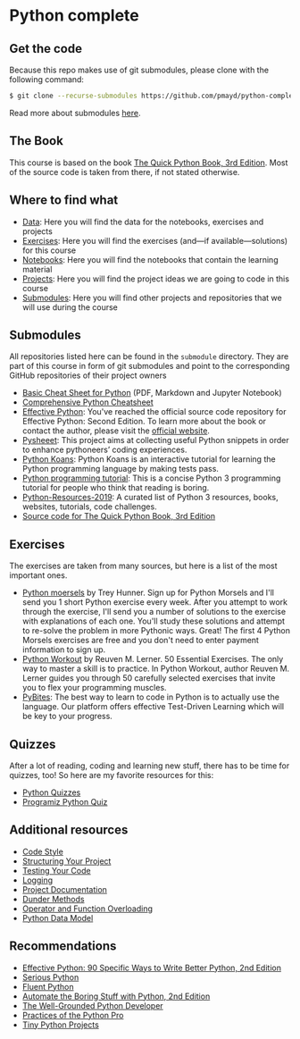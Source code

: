 # Python complete

## Get the code

Because this repo makes use of git submodules, please clone with the following command:

```bash
$ git clone --recurse-submodules https://github.com/pmayd/python-complete.git
```

Read more about submodules [here](https://git-scm.com/book/en/v2/Git-Tools-Submodules).

## The Book

This course is based on the book [The Quick Python Book, 3rd Edition](https://www.manning.com/books/the-quick-python-book-third-edition). Most of the source code is taken from there, if not stated otherwise.

## Where to find what

- [Data](data): Here you will find the data for the notebooks, exercises and projects
- [Exercises](exercises): Here you will find the exercises (and&mdash;if available&mdash;solutions) for this course
- [Notebooks](nb): Here you will find the notebooks that contain the learning material
- [Projects](projects): Here you will find the project ideas we are going to code in this course
- [Submodules](submodules): Here you will find other projects and repositories that we will use during the course

## Submodules

All repositories listed here can be found in the `submodule` directory. They are part of this course in form of git submodules and point to the corresponding GitHub repositories of their project owners

- [Basic Cheat Sheet for Python](https://github.com/wilfredinni/python-cheatsheet) (PDF, Markdown and Jupyter Notebook)
- [Comprehensive Python Cheatsheet](https://github.com/gto76/python-cheatsheet)
- [Effective Python](https://github.com/bslatkin/effectivepython): You've reached the official source code repository for Effective Python: Second Edition. To learn more about the book or contact the author, please visit the [official website](https://effectivepython.com/).
- [Pysheeet](https://www.pythonsheets.com/): This project aims at collecting useful Python snippets in order to enhance pythoneers’ coding experiences.
- [Python Koans](https://github.com/gregmalcolm/python_koans): Python Koans is an interactive tutorial for learning the Python programming language by making tests pass.
- [Python programming tutorial](https://github.com/Akuli/python-tutorial): This is a concise Python 3 programming tutorial for people who think that reading is boring. 
- [Python-Resources-2019](https://github.com/stephenh67/python-resources-2019): A curated list of Python 3 resources, books, websites, tutorials, code challenges.
- [Source code for The Quick Python Book, 3rd Edition](https://github.com/nceder/qpbe3e)

## Exercises

The exercises are taken from many sources, but here is a list of the most important ones.

- [Python moersels](https://www.pythonmorsels.com/) by Trey Hunner. Sign up for Python Morsels and I'll send you 1 short Python exercise every week. After you attempt to work through the exercise, I'll send you a number of solutions to the exercise with explanations of each one. You'll study these solutions and attempt to re-solve the problem in more Pythonic ways. Great! The first 4 Python Morsels exercises are free and you don't need to enter payment information to sign up.
- [Python Workout](https://www.manning.com/books/python-workout) by Reuven M. Lerner. 50 Essential Exercises. The only way to master a skill is to practice. In Python Workout, author Reuven M. Lerner guides you through 50 carefully selected exercises that invite you to flex your programming muscles.
- [PyBites](https://codechalleng.es/): The best way to learn to code in Python is to actually use the language. Our platform offers effective Test-Driven Learning which will be key to your progress.

## Quizzes

After a lot of reading, coding and learning new stuff, there has to be time for quizzes, too! So here are my favorite resources for this:

- [Python Quizzes](https://realpython.com/quizzes/)
- [Programiz Python Quiz](https://www.programiz.com/python-programming/quiz)

## Additional resources

- [Code Style](https://docs.python-guide.org/writing/style/)
- [Structuring Your Project](https://docs.python-guide.org/writing/structure/)
- [Testing Your Code](https://docs.python-guide.org/writing/tests/)
- [Logging](https://docs.python-guide.org/writing/logging/)
- [Project Documentation](https://docs.python-guide.org/writing/documentation/)
- [Dunder Methods](https://dbader.org/blog/python-dunder-methods)
- [Operator and Function Overloading](https://realpython.com/operator-function-overloading/)
- [Python Data Model](https://docs.python.org/3/reference/datamodel.html)

## Recommendations

- [Effective Python: 90 Specific Ways to Write Better Python, 2nd Edition](https://learning.oreilly.com/library/view/effective-python-90/9780134854717/)
- [Serious Python](https://learning.oreilly.com/library/view/serious-python/9781492071211/)
- [Fluent Python](https://learning.oreilly.com/library/view/fluent-python/9781491946237/)
- [Automate the Boring Stuff with Python, 2nd Edition](https://nostarch.com/automatestuff2)
- [The Well-Grounded Python Developer](https://www.manning.com/books/the-well-grounded-python-developer?query=python)
- [Practices of the Python Pro](https://www.manning.com/books/practices-of-the-python-pro?query=python)
- [Tiny Python Projects](https://www.manning.com/books/tiny-python-projects?query=python)
